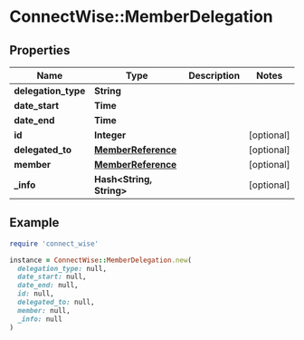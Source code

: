 # ConnectWise::MemberDelegation

## Properties

| Name | Type | Description | Notes |
| ---- | ---- | ----------- | ----- |
| **delegation_type** | **String** |  |  |
| **date_start** | **Time** |  |  |
| **date_end** | **Time** |  |  |
| **id** | **Integer** |  | [optional] |
| **delegated_to** | [**MemberReference**](MemberReference.md) |  | [optional] |
| **member** | [**MemberReference**](MemberReference.md) |  | [optional] |
| **_info** | **Hash&lt;String, String&gt;** |  | [optional] |

## Example

```ruby
require 'connect_wise'

instance = ConnectWise::MemberDelegation.new(
  delegation_type: null,
  date_start: null,
  date_end: null,
  id: null,
  delegated_to: null,
  member: null,
  _info: null
)
```

